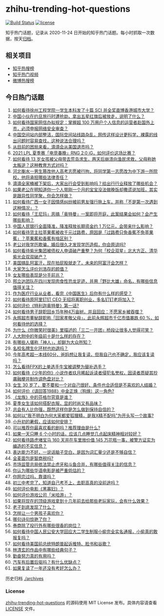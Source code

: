 # zhihu-trending-hot-questions

[![Build Status](https://github.com/justjavac/zhihu-trending-hot-questions/workflows/ci/badge.svg?branch=master)](https://github.com/justjavac/zhihu-trending-hot-questions/actions)
[![license](https://img.shields.io/github/license/justjavac/zhihu-trending-hot-questions)](https://github.com/justjavac/zhihu-trending-hot-questions/blob/master/LICENSE)

知乎热门话题，记录从 2020-11-24 日开始的知乎热门话题。每小时抓取一次数据，按天[归档](./archives)。

## 相关项目

- [知乎热搜榜](https://github.com/justjavac/zhihu-trending-top-search)
- [知乎热门视频](https://github.com/justjavac/zhihu-trending-hot-video)
- [微博热搜榜](https://github.com/justjavac/weibo-trending-hot-search)

## 今日热门话题

<!-- BEGIN -->
<!-- 最后更新时间 Sun Jul 11 2021 03:01:18 GMT+0800 (China Standard Time) -->

1. [如何看待徐州工程学院一学生本科发了十篇 SCI
   并全奖直博香港城市大学？](https://www.zhihu.com/question/470726101)
2. [中国小伙在约旦旅行时遭抢劫，拿出五星红旗后被放走，说明了什么？](https://www.zhihu.com/question/471187170)
3. [如何看待国家网信办拟规定：掌握超 100
   万用户个人信息的运营者赴国外上市，必须申报网络安全审查？](https://www.zhihu.com/question/471329744)
4. [中国空间站内部整洁，国际空间站线路杂乱，网传这样设计更科学，裸露的线出问题时容易查找，这种说法合理吗？](https://www.zhihu.com/question/471342963)
5. [从目前的困局来看，滴滴会从美国退市吗？](https://www.zhihu.com/question/470069077)
6. [2021 LPL 夏季赛「电竞春晚」RNG 2:0
   iG，如何评价这场比赛？](https://www.zhihu.com/question/471400409)
7. [如何看待 13
   岁女孩被父母带去荒岛求生，两天后崩溃向渔民求救，父母称她太叛逆？这种教育方式对吗？](https://www.zhihu.com/question/471233105)
8. [河北衡水一男生篡改他人高考志愿被行拘，将同学第一志愿改为中下游一所院校，他将承担哪些法律责任？](https://www.zhihu.com/question/471217744)
9. [滴滴全家桶被下架后，大家出行会受到影响吗？给出行行业释放了哪些机会？](https://www.zhihu.com/question/471243027)
10. [如果老公在明知道你一个人带刚一个月的宝宝没法做晚饭却撒谎说加班，其实是跟异性同学聚，你会怎样做？](https://www.zhihu.com/question/470868422)
11. [如何看待广西一女子因情感纠纷被前男友强行拖上车，并称「不是第一次遇到这种情况」？](https://www.zhihu.com/question/471250926)
12. [如何看待「王尼玛」恶搞「奥特曼」一案即将开庭，此案结果会如何？会产生哪些影响？](https://www.zhihu.com/question/471109088)
13. [中国人民银行全面降准，降准释放长期资金约 1
    万亿元，会带来什么影响？](https://www.zhihu.com/question/471181275)
14. [如何看待货主拉苹果蕉被收千元过路费，原因是「过路费只免香蕉不免苹果蕉」？苹果蕉和香蕉有啥区别？](https://www.zhihu.com/question/471137088)
15. [老公对我学历欺骗，婚后很久才发现学历造假，你会原谅吗?](https://www.zhihu.com/question/347657075)
16. [如何看待紫光集团被债权人申请破产重整？为何「校企双星」北大方正、清华紫光会双双破产？](https://www.zhihu.com/question/471196965)
17. [美国搞乱阿富汗，现在拍屁股就走了，未来的阿富汗会怎样？](https://www.zhihu.com/question/470254637)
18. [大家怎么评价刘浩存的颜值？](https://www.zhihu.com/question/415082238)
19. [女友哪些表现是分手前兆？](https://www.zhihu.com/question/22048640)
20. [邢立达团队在四川发现肉食性恐龙足迹，并用「野比大雄」命名，有哪些信息值得关注？](https://www.zhihu.com/question/470470078)
21. [作为医疗行业从业者，看完《中国医生》后你有什么样的感受？](https://www.zhihu.com/question/470653790)
22. [如何看待原阿里钉钉 CEO 无招将离职创业，多名钉钉老将加入？](https://www.zhihu.com/question/471179922)
23. [如何评价《特利迦奥特曼》第一话?](https://www.zhihu.com/question/471283489)
24. [如何看待男子辞职回乡15年种4万亩树，并且回应：不愿家乡被吞噬？](https://www.zhihu.com/question/471104371)
25. [永辉超市董秘辞职称「回家孝敬父母」，此前永辉超市千亿市值暴跌 60
    %，如何看待他的选择？](https://www.zhihu.com/question/470636516)
26. [为什么《你微笑时很美》里描述的「三二一开团」桥段让很多人觉得可笑？](https://www.zhihu.com/question/469079924)
27. [人大附中的年级前十是什么样的存在？](https://www.zhihu.com/question/322801940)
28. [有哪些人堪称「神人」，却鲜为大众所知？](https://www.zhihu.com/question/39408533)
29. [名校名牌生化环材也劝退吗？](https://www.zhihu.com/question/401708377)
30. [今年高考超一本线60分，爸妈想让我复读，但我自己也不确定，我应该复读吗？](https://www.zhihu.com/question/470979430)
31. [怎么看待FPX的上单选手牛宝被调整为替补选手？](https://www.zhihu.com/question/471058719)
32. [如何看待《少年的你》小说作者玖月晞起诉读者侵犯名誉权，因读者质疑其抄袭融梗并制作调色盘对比？](https://www.zhihu.com/question/471263769)
33. [女生 30
    岁了，要不要和一个对自己很好、条件也合适但是不喜欢的人结婚？](https://www.zhihu.com/question/463821091)
34. [如何评价《请回答1988》中金正焕（狗焕）这一角色?](https://www.zhihu.com/question/41217427)
35. [《龙族》中的芬格尔究竟是谁？](https://www.zhihu.com/question/376618363)
36. [夏季女生该如何搭配衣服，显的时尚又有品味？](https://www.zhihu.com/question/23828047)
37. [总会有人比你强，既然这样你是怎么做到保持自信的？](https://www.zhihu.com/question/471063677)
38. [如何以“我不明白为何大家都爱狐狸精，是我X精不配吗”为开头写一个故事?](https://www.zhihu.com/question/443816329)
39. [小升初的暑假，应该如何安排？](https://www.zhihu.com/question/327830878)
40. [可以推荐你最喜欢看的剧吗？推荐理由是什么?](https://www.zhihu.com/question/464331236)
41. [如果一天只睡 6 个小时的话，应该几点睡觉几点起床精神相对较好？](https://www.zhihu.com/question/311297911)
42. [如何看待路虎堵宝马 160 天并在车里放价值 145
    万花瓶一事，被警方证实为编造的不实信息？](https://www.zhihu.com/question/471180914)
43. [表达能力不好，一说话脑子空白，是因为词汇量少还是不够自信？](https://www.zhihu.com/question/442551957)
44. [全麦面包是智商税吗?](https://www.zhihu.com/question/416804902)
45. [市场监管总局依法禁止虎牙和斗鱼合并，有哪些值得关注的信息？](https://www.zhihu.com/question/471300814)
46. [你认为哪些华语电影是被严重低估的？](https://www.zhihu.com/question/20826845)
47. [你网恋过吗，靠谱吗？](https://www.zhihu.com/question/421752142)
48. [初三中考完了，知道自己考不上，去职高真的没前途吗？](https://www.zhihu.com/question/466996886)
49. [如何评价电影《黑寡妇》？](https://www.zhihu.com/question/276793168)
50. [如何评价游戏公司「米哈游」？](https://www.zhihu.com/question/340486479)
51. [如果将现在的顶级游戏拿到十几年前去给那些老玩家玩，会有什么效果？](https://www.zhihu.com/question/35597444)
52. [老子到底发现了什么？](https://www.zhihu.com/question/313095458)
53. [怎样让一个男孩子喜欢你？](https://www.zhihu.com/question/22305818)
54. [哪句诗句惊艳了你？](https://www.zhihu.com/question/460710906)
55. [券商除了投行外有哪些很香的岗位？](https://www.zhihu.com/question/468335924)
56. [如何看待中国人民公安大学回应大二学生制服小偷完全实名通报，小偷真的敢报复吗？](https://www.zhihu.com/question/470651207)
57. [如何看待美国前总统特朗普起诉推特、脸书和谷歌？](https://www.zhihu.com/question/470829116)
58. [林清玄的作品中有哪些经典句子？](https://www.zhihu.com/question/382660986)
59. [勤奋努力真的有用吗？](https://www.zhihu.com/question/464060264)
60. [汽车有后置后驱吗？有什么优缺点？](https://www.zhihu.com/question/451373523)
61. [如果复读了一年还没有考好怎么办？](https://www.zhihu.com/question/467981639)

<!-- END -->

历史归档 [./archives](./archives)

### License

[zhihu-trending-hot-questions](https://github.com/justjavac/zhihu-trending-hot-questions)
的源码使用 MIT License 发布。具体内容请查看 [LICENSE](./LICENSE) 文件。
